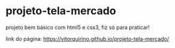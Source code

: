 # projeto-tela-mercado
 projeto bem básico com html5 e css3, fiz só para praticar!
 
link do página: https://vitorquirino.github.io/projeto-tela-mercado/




